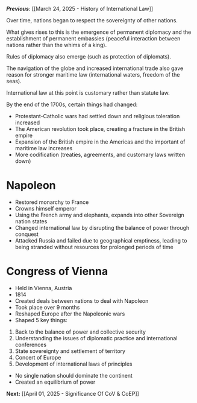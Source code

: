 ***Previous***: [[March 24, 2025 - History of International Law]]

Over time, nations began to respect the sovereignty of other nations. 

What gives rises to this is the emergence of permanent diplomacy and the establishment of permanent embassies (peaceful interaction between nations rather than the whims of a king). 

Rules of diplomacy also emerge (such as protection of diplomats).

The navigation of the globe and increased international trade also gave reason for stronger maritime law (international waters, freedom of the seas).

International law at this point is customary rather than statute law.

By the end of the 1700s, certain things had changed:
- Protestant-Catholic wars had settled down and religious toleration increased
- The American revolution took place, creating a fracture in the British empire
- Expansion of the British empire in the Americas and the important of maritime law increases
- More codification (treaties, agreements, and customary laws written down)
# Napoleon
- Restored monarchy to France
- Crowns himself emperor
- Using the French army and elephants, expands into other Sovereign nation states
- Changed international law by disrupting the balance of power through conquest
- Attacked Russia and failed due to geographical emptiness, leading to being stranded without resources for prolonged periods of time

# Congress of Vienna
- Held in Vienna, Austria
- 1814
- Created deals between nations to deal with Napoleon
- Took place over 9 months
- Reshaped Europe after the Napoleonic wars
- Shaped 5 key things:
1. Back to the balance of power and collective security
2. Understanding the issues of diplomatic practice and international conferences
3. State sovereignty and settlement of territory
4. Concert of Europe
5. Development of international laws of principles
- No single nation should dominate the continent
- Created an equilibrium of power

**Next:** [[April 01, 2025 - Significance Of CoV & CoEP]]